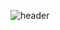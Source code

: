 ![header](https://capsule-render.vercel.app/api?type=wave&color=auto&height=170&section=header&text=Seo%20Git&fontColor=090707&fontAlignX=45&fontAlignY=65&fontSize=100)

